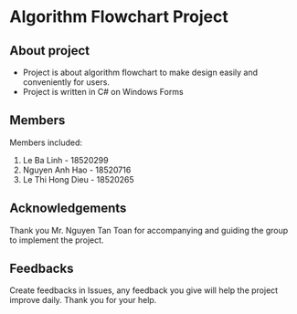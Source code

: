 # Algorithm Flowchart Project


## About project
- Project is about algorithm flowchart to make design easily and conveniently for users. 
- Project is written in C# on Windows Forms
 
## Members
Members included:
1. Le Ba Linh - 18520299
2. Nguyen Anh Hao - 18520716
3. Le Thi Hong Dieu - 18520265

## Acknowledgements
Thank you Mr. Nguyen Tan Toan for accompanying and guiding the group to implement the project.

## Feedbacks
Create feedbacks in Issues, any feedback you give will help the project improve daily. Thank you for your help.


